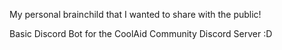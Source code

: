 My personal brainchild that I wanted to share with the public!

Basic Discord Bot for the CoolAid Community Discord Server :D
